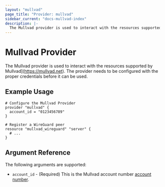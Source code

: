 ```yaml
---
layout: "mullvad"
page_title: "Provider: mullvad"
sidebar_current: "docs-mullvad-index"
description: |-
  The Mullvad provider is used to interact with the resources supported by Mullvad. The provider needs to be configured with the proper credentials before it can be used.
---
```


# Mullvad Provider

The Mullvad provider is used to interact with the
resources supported by Mullvad](https://mullvad.net). The provider needs to be configured
with the proper credentials before it can be used.

## Example Usage

```hcl
# Configure the Mullvad Provider
provider "mullvad" {
  account_id = "0123456789"
}

# Register a WireGuard peer
resource "mullvad_wireguard" "server" {
  # ...
}
```

## Argument Reference

The following arguments are supported:

* `account_id` - (Required) This is the Mullvad account number [account number](https://mullvad.net/en/account/).

